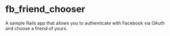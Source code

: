 fb_friend_chooser
=================

A sample Rails app that allows you to authenticate with Facebook via OAuth and choose a friend of yours.
